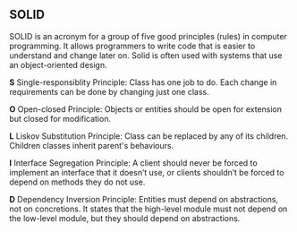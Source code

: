 ## SOLID

SOLID is an acronym for a group of five good principles (rules) in computer programming. 
It allows programmers to write code that is easier to understand and change later on. 
Solid is often used with systems that use an object-oriented design.


**S** Single-responsiblity Principle: Class has one job to do. Each change in requirements can be done by changing just one class.

**O** Open-closed Principle: Objects or entities should be open for extension but closed for modification.

**L** Liskov Substitution Principle: Class can be replaced by any of its children. Children classes inherit parent's behaviours.

**I** Interface Segregation Principle:  A client should never be forced to implement an interface that it doesn’t use, or clients shouldn’t 
										be forced to depend on methods they do not use.

**D** Dependency Inversion Principle: Entities must depend on abstractions, not on concretions. It states that the high-level module must not 
                                      depend on the low-level module, but they should depend on abstractions.
